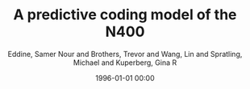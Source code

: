 ---
layout: post
title: A predictive coding model of the N400

date: 1996-01-01 00:00
author: Eddine, Samer Nour and Brothers, Trevor and Wang, Lin and Spratling, Michael and Kuperberg, Gina R
journal: Cognition

year: 2024
---